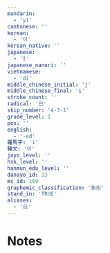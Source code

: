 ```yaml
---
mandarin:
  - 'yǐ'
cantonese: ''
korean:
  - '이'
korean_native: ''
japanese:
  - 'I'
japanese_nanori: ''
vietnamese:
  - 'dĩ'
middle_chinese_initial: 'j'
middle_chinese_final: 'ɨ'
stroke_count: ''
radical: '已'
skip_number: '4-3-1'
grade_level: 1
pos: ''
english:
  - '-ed'
羅馬字: 'i'
韓文: '이'
joyo_level: ''
hsk_level: ''
hanmun_edu_level: ''
danayo_id: 13
mc_id: 160
graphemic_classification: '象形'
stand_in: 'TRUE'
aliases:
  - '㠯'
---
```


# Notes
